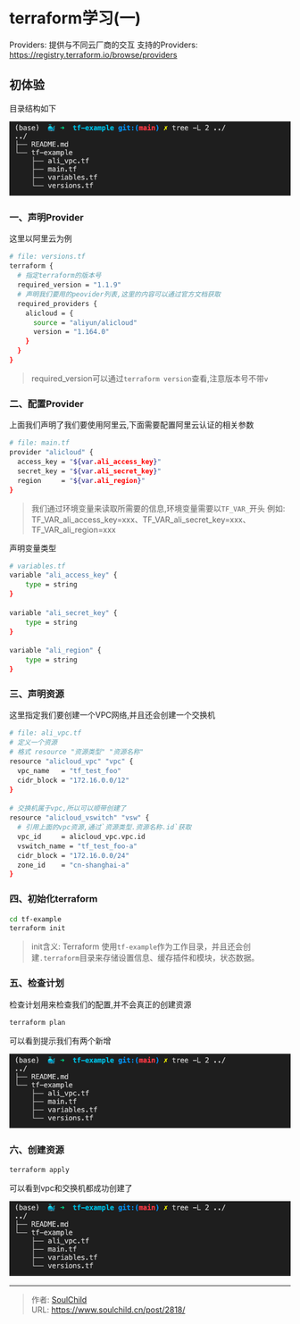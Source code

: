 # terraform学习(一)

<!--more-->
Providers: 提供与不同云厂商的交互
支持的Providers: https://registry.terraform.io/browse/providers


## 初体验
目录结构如下

![03887-ldcedko4p3.png](images/3222639376.png)

### 一、声明Provider
这里以阿里云为例
```bash
# file: versions.tf
terraform {
  # 指定terraform的版本号
  required_version = "1.1.9"
  # 声明我们要用的peovider列表,这里的内容可以通过官方文档获取
  required_providers {
    alicloud = {
      source = "aliyun/alicloud"
      version = "1.164.0"
    }
  }
}
```
> required_version可以通过`terraform version`查看,注意版本号不带`v`

### 二、配置Provider
上面我们声明了我们要使用阿里云,下面需要配置阿里云认证的相关参数
```bash
# file: main.tf
provider "alicloud" {
  access_key = "${var.ali_access_key}"
  secret_key = "${var.ali_secret_key}"
  region     = "${var.ali_region}"
}
```
> 我们通过环境变量来读取所需要的信息,环境变量需要以`TF_VAR_`开头
> 例如: TF_VAR_ali_access_key=xxx、TF_VAR_ali_secret_key=xxx、TF_VAR_ali_region=xxx

声明变量类型
```bash
# variables.tf
variable "ali_access_key" {
    type = string
}

variable "ali_secret_key" {
    type = string
}

variable "ali_region" {
    type = string
}
```

### 三、声明资源
这里指定我们要创建一个VPC网络,并且还会创建一个交换机
```bash
# file: ali_vpc.tf
# 定义一个资源
# 格式 resource "资源类型" "资源名称"
resource "alicloud_vpc" "vpc" {
  vpc_name   = "tf_test_foo"
  cidr_block = "172.16.0.0/12"
}

# 交换机属于vpc,所以可以顺带创建了
resource "alicloud_vswitch" "vsw" {
  # 引用上面的vpc资源,通过`资源类型.资源名称.id`获取
  vpc_id     = alicloud_vpc.vpc.id
  vswitch_name = "tf_test_foo-a"
  cidr_block = "172.16.0.0/24"
  zone_id    = "cn-shanghai-a"
}
```

### 四、初始化terraform
```bash
cd tf-example
terraform init 
```
> init含义: Terraform 使用`tf-example`作为工作目录，并且还会创建`.terraform`目录来存储设置信息、缓存插件和模块，状态数据。


### 五、检查计划
检查计划用来检查我们的配置,并不会真正的创建资源
```bash
terraform plan
```
可以看到提示我们有两个新增

![31336-y4hqq014v2.png](images/3222639376.png)

### 六、创建资源
```bash
terraform apply
```
可以看到vpc和交换机都成功创建了

![17300-s0bdlth6xec.png](images/3222639376.png)


---

> 作者: [SoulChild](https://www.soulchild.cn)  
> URL: https://www.soulchild.cn/post/2818/  

